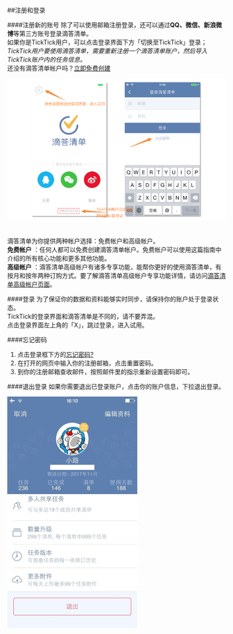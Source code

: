 ##注册和登录

####注册新的账号
除了可以使用邮箱注册登录，还可以通过**QQ、微信、新浪微博**等第三方账号登录滴答清单。
<br >如果你是TickTick用户，可以点击登录界面下方「切换至TickTick」登录；
<br >*TickTick用户要使用滴答清单，需要重新注册一个滴答清单账户，然后导入TickTick账户内的任务信息。*
<br >还没有滴答清单帐户吗？[立即免费创建](https://dida365.com/signup)

<img src="../images/image4101.png" title="注册和登录" />

<br >滴答清单为你提供两种帐户选择：免费帐户和高级帐户。
<br >**免费帐户**
：任何人都可以免费创建滴答清单帐户。免费帐户可以使用这篇指南中介绍的所有核心功能和更多其他功能。
<br >**高级帐户**
：滴答清单高级帐户有诸多专享功能，能帮你更好的使用滴答清单，有按月和按年两种订购方式。要了解滴答清单高级帐户专享功能详情，请访问[滴答清单高级帐户页面](https://www.dida365.com/about/upgrade)。

####登录
为了保证你的数据和资料能够实时同步，请保持你的账户处于登录状态。
<br >TickTick的登录界面和滴答清单是不同的，请不要弄混。
<br >点击登录界面左上角的「X」，跳过登录，进入试用。

####忘记密码
1. 点击登录框下方的[忘记密码?](https://www.dida365.com/sign/requestRestPassword)
2. 在打开的网页中输入你的注册邮箱，点击重置密码。
3. 到你的注册邮箱查收邮件，按照邮件里的指示重新设置密码即可。

####退出登录
如果你需要退出已登录账户，点击你的账户信息，下拉退出登录。

<img src="../images/image4102.jpg" title="退出登录" width="300"/>

